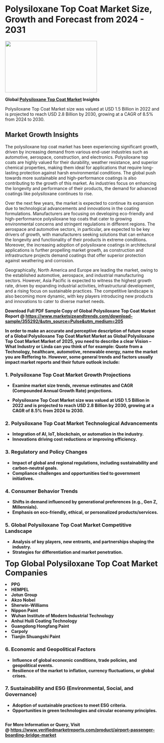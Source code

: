 <H1>Polysiloxane Top Coat Market Size, Growth and Forecast from 2024 - 2031</H1><img class="aligncenter size-medium wp-image-584254" src="https://thirdeyenews.in/wp-content/uploads/2024/09/Global-Market-Research-300x168.jpeg" alt="" width="300" height="168" /><p><strong>Global&nbsp;<a href="https://www.marketsizeandtrends.com/download-sample/355292/&amp;utm_source=Pulse&amp;utm_medium=205">Polysiloxane Top Coat Market</a> Insights</strong></p><p>Polysiloxane Top Coat Market size was valued at USD 1.5 Billion in 2022 and is projected to reach USD 2.8 Billion by 2030, growing at a CAGR of 8.5% from 2024 to 2030.</p><p><h2>Market Growth Insights</h2> <p>The polysiloxane top coat market has been experiencing significant growth, driven by increasing demand from various end-user industries such as automotive, aerospace, construction, and electronics. Polysiloxane top coats are highly valued for their durability, weather resistance, and superior chemical properties, making them ideal for applications that require long-lasting protection against harsh environmental conditions. The global push towards more sustainable and high-performance coatings is also contributing to the growth of this market. As industries focus on enhancing the longevity and performance of their products, the demand for advanced coatings like polysiloxane continues to rise.</p> <p><strong></strong></p> <p>Over the next few years, the market is expected to continue its expansion due to technological advancements and innovations in the coating formulations. Manufacturers are focusing on developing eco-friendly and high-performance polysiloxane top coats that cater to growing environmental concerns and stringent regulations in different regions. The aerospace and automotive sectors, in particular, are expected to be key drivers of growth, with manufacturers seeking solutions that can enhance the longevity and functionality of their products in extreme conditions. Moreover, the increasing adoption of polysiloxane coatings in architectural applications is further propelling market growth, as construction and infrastructure projects demand coatings that offer superior protection against weathering and corrosion.</p> <p>Geographically, North America and Europe are leading the market, owing to the established automotive, aerospace, and industrial manufacturing sectors. However, Asia Pacific is expected to witness the highest growth rate, driven by expanding industrial activities, infrastructural development, and a rising focus on sustainable practices. The competitive landscape is also becoming more dynamic, with key players introducing new products and innovations to cater to diverse market needs.</p> <p><strong></p><p><span class=""><strong>Download Full PDF Sample Copy of Global Polysiloxane Top Coat Market Report</strong> @ <a href="https://www.marketsizeandtrends.com/download-sample/355292/&amp;utm_source=Pulse&amp;utm_medium=205" target="_blank">https://www.marketsizeandtrends.com/download-sample/355292/&amp;utm_source=Pulse&amp;utm_medium=205</a></span></p><p>In order to make an accurate and perceptive description of future scope of a Global&nbsp;Polysiloxane Top Coat Market Market as Global&nbsp;Polysiloxane Top Coat Market Market of 2025, you need to describe a clear Vision &ndash; What Industry or Linda can you think of for example: Quote from a Technology, healthcare, automotive, renewable energy, name the market you are Reffering to. However, some general trends and factors usually impact market reports and their future outlook include:</p><h3>1.&nbsp;<strong>Polysiloxane Top Coat Market Growth Projections</strong></h3><ul><li>Examine market size trends, revenue estimates and CAGR (Compounded Annual Growth Rate) projections.</li><li><p>Polysiloxane Top Coat Market size was valued at USD 1.5 Billion in 2022 and is projected to reach USD 2.8 Billion by 2030, growing at a CAGR of 8.5% from 2024 to 2030.</p></li></ul><h3>2.&nbsp;<strong>Polysiloxane Top Coat Market Technological Advancements</strong></h3><ul><li>Integration of AI, IoT, blockchain, or automation in the industry.</li><li>Innovations driving cost reductions or improving efficiency.</li></ul><h3>3.&nbsp;<strong>Regulatory and Policy Changes</strong></h3><ul><li>Impact of global and regional regulations, including sustainability and carbon-neutral goals.</li><li>Compliance challenges and opportunities tied to government initiatives.</li></ul><h3>4.&nbsp;<strong>Consumer Behavior Trends</strong></h3><ul><li>Shifts in demand influenced by generational preferences (e.g., Gen Z, Millennials).</li><li>Emphasis on eco-friendly, ethical, or personalized products/services.</li></ul><h3>5.&nbsp;<strong>Global Polysiloxane Top Coat Market Competitive Landscape</strong></h3><ul><li>Analysis of key players, new entrants, and partnerships shaping the industry.</li><li>Strategies for differentiation and market penetration.</li></ul><p data-pm-slice="1 1 []"><span style="color: inherit; font-family: inherit; font-size: 25px;">Top Global Polysiloxane Top Coat Market Companies</span></p><div class="" data-test-id=""><p><li>PPG</li><li> HEMPEL</li><li> Jotun Group</li><li> Akzo Nobel</li><li> Sherwin-Williams</li><li> Nippon Paint</li><li> Wuhan Institute of Modern Industrial Technology</li><li> Anhui Huili Coating Technology</li><li> Guangdong Hongfang Paint</li><li> Carpoly</li><li> Tianjin Shuangshi Paint</li></p></div><h3>6.&nbsp;<strong>Economic and Geopolitical Factors</strong></h3><ul><li>Influence of global economic conditions, trade policies, and geopolitical events.</li><li>Resilience of the market to inflation, currency fluctuations, or global crises.</li></ul><h3>7.&nbsp;<strong>Sustainability and ESG (Environmental, Social, and Governance)</strong></h3><ul><li>Adoption of sustainable practices to meet ESG criteria.</li><li>Opportunities in green technologies and circular economy principles.</li></ul><h2><strong style="font-size: 14px;">For More Information or Query, Visit @&nbsp;</strong><a style="background-color: #ffffff; font-size: 14px;" href="https://www.marketsizeandtrends.com/report/polysiloxane-top-coat-market/" target="_blank">https://www.verifiedmarketreports.com/product/airport-passenger-boarding-bridge-market</a></h2>
